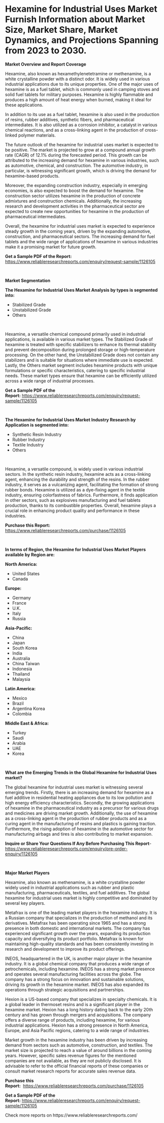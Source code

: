 <p><h1>Hexamine for Industrial Uses Market Furnish Information about Market Size, Market Share, Market Dynamics, and Projections Spanning from 2023 to 2030.</h1></p><p><strong>Market Overview and Report Coverage</strong></p>
<p><p>Hexamine, also known as hexamethylenetetramine or methenamine, is a white crystalline powder with a distinct odor. It is widely used in various industrial applications due to its unique properties. One of the major uses of hexamine is as a fuel tablet, which is commonly used in camping stoves and solid fuel tablets for military purposes. Hexamine is highly flammable and produces a high amount of heat energy when burned, making it ideal for these applications.</p><p>In addition to its use as a fuel tablet, hexamine is also used in the production of resins, rubber additives, synthetic fibers, and pharmaceutical intermediates. It is also utilized as a corrosion inhibitor, a catalyst in various chemical reactions, and as a cross-linking agent in the production of cross-linked polymer materials.</p><p>The future outlook of the hexamine for industrial uses market is expected to be positive. The market is projected to grow at a compound annual growth rate (CAGR) of 12.1% during the forecasted period. This growth can be attributed to the increasing demand for hexamine in various industries, such as automotive, chemical, and construction. The automotive industry, in particular, is witnessing significant growth, which is driving the demand for hexamine-based products.</p><p>Moreover, the expanding construction industry, especially in emerging economies, is also expected to boost the demand for hexamine. The construction sector utilizes hexamine in the production of concrete admixtures and construction chemicals. Additionally, the increasing research and development activities in the pharmaceutical sector are expected to create new opportunities for hexamine in the production of pharmaceutical intermediates.</p><p>Overall, the hexamine for industrial uses market is expected to experience steady growth in the coming years, driven by the expanding automotive, construction, and pharmaceutical sectors. The increasing demand for fuel tablets and the wide range of applications of hexamine in various industries make it a promising market for future growth.</p></p>
<p><strong>Get a Sample PDF of the Report:</strong> <a href="https://www.reliableresearchreports.com/enquiry/request-sample/1126105">https://www.reliableresearchreports.com/enquiry/request-sample/1126105</a></p>
<p>&nbsp;</p>
<p><strong>Market Segmentation</strong></p>
<p><strong>The Hexamine for Industrial Uses Market Analysis by types is segmented into:</strong></p>
<p><ul><li>Stabilized Grade</li><li>Unstabilized Grade</li><li>Others</li></ul></p>
<p>&nbsp;</p>
<p><p>Hexamine, a versatile chemical compound primarily used in industrial applications, is available in various market types. The Stabilized Grade of hexamine is treated with specific stabilizers to enhance its thermal stability and prevent decomposition during prolonged storage or high-temperature processing. On the other hand, the Unstabilized Grade does not contain any stabilizers and is suitable for situations where immediate use is expected. Lastly, the Others market segment includes hexamine products with unique formulations or specific characteristics, catering to specific industrial needs. These market types ensure that hexamine can be efficiently utilized across a wide range of industrial processes.</p></p>
<p><strong>Get a Sample PDF of the Report:</strong>&nbsp;<a href="https://www.reliableresearchreports.com/enquiry/request-sample/1126105">https://www.reliableresearchreports.com/enquiry/request-sample/1126105</a></p>
<p>&nbsp;</p>
<p><strong>The Hexamine for Industrial Uses Market Industry Research by Application is segmented into:</strong></p>
<p><ul><li>Synthetic Resin Industry</li><li>Rubber Industry</li><li>Textile Industry</li><li>Others</li></ul></p>
<p>&nbsp;</p>
<p><p>Hexamine, a versatile compound, is widely used in various industrial sectors. In the synthetic resin industry, hexamine acts as a cross-linking agent, enhancing the durability and strength of the resins. In the rubber industry, it serves as a vulcanizing agent, facilitating the formation of strong rubber bonds. Hexamine is utilized as a dye-fixing agent in the textile industry, ensuring colorfastness of fabrics. Furthermore, it finds application in other sectors, such as explosives manufacturing and fuel tablets production, thanks to its combustible properties. Overall, hexamine plays a crucial role in enhancing product quality and performance in these industries.</p></p>
<p><strong>Purchase this Report:</strong>&nbsp; <a href="https://www.reliableresearchreports.com/purchase/1126105">https://www.reliableresearchreports.com/purchase/1126105</a></p>
<p>&nbsp;</p>
<p><strong>In terms of Region, the Hexamine for Industrial Uses Market Players available by Region are:</strong></p>
<p>
    <p> <strong> North America: </strong>
        <ul>
            <li>United States</li>
            <li>Canada</li>
        </ul>
        </p> 
    <p> <strong> Europe: </strong>
        <ul>
            <li>Germany</li>
            <li>France</li>
            <li>U.K.</li>
            <li>Italy</li>
            <li>Russia</li>
        </ul>
        </p> 
    <p> <strong> Asia-Pacific: </strong>
        <ul>
            <li>China</li>
            <li>Japan</li>
            <li>South Korea</li>
            <li>India</li>
            <li>Australia</li>
            <li>China Taiwan</li>
            <li>Indonesia</li>
            <li>Thailand</li>
            <li>Malaysia</li>
        </ul>
        </p> 
    <p> <strong> Latin America: </strong>
        <ul>
            <li>Mexico</li>
            <li>Brazil</li>
            <li>Argentina Korea</li>
            <li>Colombia</li>
        </ul>
        </p> 
    <p> <strong> Middle East & Africa: </strong>
        <ul>
            <li>Turkey</li>
            <li>Saudi</li>
            <li>Arabia</li>
            <li>UAE</li>
            <li>Korea</li>
        </ul>
    </p>
    </p>
<p>&nbsp;</p>
<p><strong>What are the Emerging Trends in the Global Hexamine for Industrial Uses market?</strong></p>
<p><p>The global hexamine for industrial uses market is witnessing several emerging trends. Firstly, there is an increasing demand for hexamine as a fuel additive in residential heating appliances due to its low pollution and high energy efficiency characteristics. Secondly, the growing applications of hexamine in the pharmaceutical industry as a precursor for various drugs and medicines are driving market growth. Additionally, the use of hexamine as a cross-linking agent in the production of rubber products and as a curing agent in the manufacturing of resins and plastics is gaining traction. Furthermore, the rising adoption of hexamine in the automotive sector for manufacturing airbags and tires is also contributing to market expansion.</p></p>
<p><strong>Inquire or Share Your Questions If Any Before Purchasing This Report</strong>- <a href="https://www.reliableresearchreports.com/enquiry/pre-order-enquiry/1126105">https://www.reliableresearchreports.com/enquiry/pre-order-enquiry/1126105</a></p>
<p>&nbsp;</p>
<p><strong>Major Market Players</strong></p>
<p><p>Hexamine, also known as methenamine, is a white crystalline powder widely used in industrial applications such as rubber and plastic manufacturing, pharmaceuticals, textiles, and fuel additives. The global hexamine for industrial uses market is highly competitive and dominated by several key players. </p><p>Metafrax is one of the leading market players in the hexamine industry. It is a Russian company that specializes in the production of methanol and its derivatives. Metafrax has been operating since 1965 and has a strong presence in both domestic and international markets. The company has experienced significant growth over the years, expanding its production capacity and diversifying its product portfolio. Metafrax is known for maintaining high-quality standards and has been consistently investing in research and development to improve its product offerings.</p><p>INEOS, headquartered in the UK, is another major player in the hexamine industry. It is a global chemical company that produces a wide range of petrochemicals, including hexamine. INEOS has a strong market presence and operates several manufacturing facilities across the globe. The company has a strong focus on innovation and sustainable solutions, driving its growth in the hexamine market. INEOS has also expanded its operations through strategic acquisitions and partnerships.</p><p>Hexion is a US-based company that specializes in specialty chemicals. It is a global leader in thermoset resins and is a significant player in the hexamine market. Hexion has a long history dating back to the early 20th century and has grown through mergers and acquisitions. The company offers a diverse range of products, including hexamine, for various industrial applications. Hexion has a strong presence in North America, Europe, and Asia Pacific regions, catering to a wide range of industries.</p><p>Market growth in the hexamine industry has been driven by increasing demand from sectors such as automotive, construction, and textiles. The market size is projected to reach a value of around billions in the coming years. However, specific sales revenue figures for the mentioned companies are not available, as they are not publicly disclosed. It is advisable to refer to the official financial reports of these companies or consult market research reports for accurate sales revenue data.</p></p>
<p><strong>Purchase this Report:</strong>&nbsp;&nbsp;<a href="https://www.reliableresearchreports.com/purchase/1126105">https://www.reliableresearchreports.com/purchase/1126105</a></p>
<p></p>
<p><strong>Get a Sample PDF of the Report:</strong>&nbsp;<a href="https://www.reliableresearchreports.com/enquiry/request-sample/1126105">https://www.reliableresearchreports.com/enquiry/request-sample/1126105</a></p>
<p>Check more reports on https://www.reliableresearchreports.com/</p>